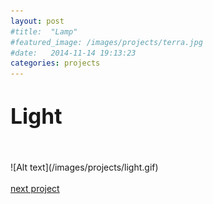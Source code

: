 ```yaml
---
layout: post
#title:  "Lamp"
#featured_image: /images/projects/terra.jpg
#date:   2014-11-14 19:13:23
categories: projects
---
```



<!--Lorem ipsum dolor sit amet, consectetur adipisicing elit, sed do eiusmod tempor incididunt ut labore et dolore magna aliqua. Ut enim ad minim veniam, quis nostrud exercitation ullamco laboris nisi ut aliquip ex ea commodo consequat. Duis aute irure dolor in reprehenderit in voluptate velit esse cillum dolore eu fugiat nulla pariatur. Excepteur sint occaecat cupidatat non proident, sunt in culpa qui officia deserunt mollit anim id est laborum. -->

<h1><big>Light</big></h1>

<br>
<br>
![Alt text](/images/projects/light.gif)
<br>
<br>
<a href="http://materiaterza.com/projects/2014/11/14/porcelain.html">next project</a>
